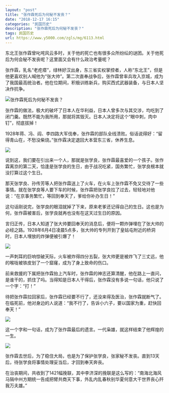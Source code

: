 ```yaml
---
layout: "post"
title: "张作霖死后为何秘不发丧？"
date: "2018-12-17 16:15"
categories: "民国历史"
description: "张作霖死后为何秘不发丧？"
tags: 民国历史
url: https://www.y5000.com/zgls/mg/6113.html
---
```






东北王张作霖曾叱咤风云多时，关于他的死亡也有很多众所纷纭的谜团。关于他死后为何会秘不发丧呢？这里面又会有什么政治考量呢？

张作霖，乳名“老疙瘩”，绿林好汉出身，东三省实权掌控者，人称“东北王”，但是他更喜欢别人喊他为“张大帅”。第二次直奉战争后，张作霖曾率兵攻入京城，成为了我国最高统治者。他在位期间，积极训练新兵，购买西式武器装备，与日本人坚决作抗争。

![张作霖死后为何秘不发丧？](/uploads/allimg/161129/6-161129140540241.JPG)

张作霖的做法，极大的破坏了日本人在华利益，日本人曾多次与其交涉，均吃到了闭门羹。既然不能为我所用，那就将其毁灭。日本人决定将这个“眼中刺，肉中钉”，彻底拔掉！

1928年蒋、冯、阎、李四路大军伐奉，张作霖的部队全线溃败。俗话说得好：“留得青山在，不愁没柴烧。”张作霖决定退回大本营东三省，休养生息。

![](https://img.y5000.com/uploads/allimg/161129/140Q3C52-0.jpg)

说到这，我们要在引出来一个人，那就是张学良，张作霖最喜爱的一个孩子。张作霖离京的第二天，恰逢是张学良的生日，由于战况吃紧，国务繁忙，张学良根本就没打算过这个生日。

那天张学良、孙传芳等人把张作霖送上了火车，在火车上张作霖不免又交待了一些事情。就在张学良等人要下车的时候，张作霖把张学良拉了过去，轻轻地对他说：“在京事务繁忙，等回到奉天了，爹给你补办生日！”

这句话刚说完，张学良的眼泪就掉了下来，原来老爹还记得自己的生日。这也是为何，张作霖被害后，张学良就再也没有在这天过生日的原因。

言归正传，日本人知道了张大帅要回奉天的消息后，便将一颗炸弹埋在了张大帅的必经之路。1928年6月4日凌晨5点多，张大帅的专列开到了皇姑屯附近的桥洞时，日本人埋放的炸弹便被引爆了！

![](https://img.y5000.com/uploads/allimg/161129/140Q3LZ-1.jpg)

一声刺耳的巨响惊破天际，火车被炸得四分五裂，张大帅更是被炸飞了三丈远，他的喉咙被铁皮划了一个窟窿，成为了身上致命的伤口。

前来救援的下属把张作霖抬上汽车时，张作霖的神志还算清醒，他在路上一直问，是谁干的，抓住了吗。当得知是日本人干得后，张作霖没有多说一句话，他只说了一个字：“打！”

待把张作霖拉回家后，张作霖已经要不行了，还没来得及医治，张作霖就断气了。在临死前，他对身边的人说道：“我不行了，告诉小六子，要以国家为重，赶快回奉天！”

![](https://img.y5000.com/uploads/allimg/161129/140Q3J15-2.jpg)

这一个字和一句话，成为了张作霖最后的遗言。一代枭雄，就这样结束了他辉煌的一生。

![](https://img.y5000.com/uploads/allimg/161129/140Q32H2-3.jpg)

张作霖去世后，为了稳住大局，也是为了保护张学良，张家秘不发丧。直到13天后，待张学良将事情处理妥当后，才回到奉天奔丧。

在治丧期间，共收到了1421幅挽联，其中李济深的挽联是这么写的：“南海北海风马隔中州方期统一告成把臂共商天下事，外乱内乱春秋别华夏何意大干世界丧心歼我万夫雄。”
